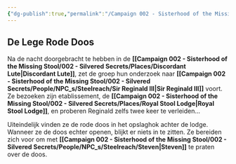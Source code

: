 ```yaml
---
{"dg-publish":true,"permalink":"/Campaign 002 - Sisterhood of the Missing Stool/002 - Silvered Secrets/Notes/Session recaps/011 De Lege Rode Doos/"}
---
```


## De Lege Rode Doos

Na de nacht doorgebracht te hebben in de **[[Campaign 002 - Sisterhood of the Missing Stool/002 - Silvered Secrets/Places/Discordant Lute\|Discordant Lute]]**, zet de groep hun onderzoek naar **[[Campaign 002 - Sisterhood of the Missing Stool/002 - Silvered Secrets/People/NPC_s/Steelreach/Sir Reginald III\|Sir Reginald III]]** voort. Ze bezoeken zijn etablissement, de **[[Campaign 002 - Sisterhood of the Missing Stool/002 - Silvered Secrets/Places/Royal Stool Lodge\|Royal Stool Lodge]]**, en proberen Reginald zelfs twee keer te verleiden...

Uiteindelijk vinden ze de rode doos in het opslaghok achter de lodge. Wanneer ze de doos echter openen, blijkt er niets in te zitten. Ze bereiden zich voor om met **[[Campaign 002 - Sisterhood of the Missing Stool/002 - Silvered Secrets/People/NPC_s/Steelreach/Steven\|Steven]]** te praten over de doos.